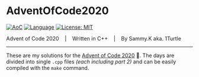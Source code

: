 # AdventOfCode2020

[![AoC](https://img.shields.io/badge/Advent%20of%20Code-2020-8803ec?style=for-the-badge)](https://adventofcode.com/)
[![Language](https://img.shields.io/badge/Powered%20by-C%2B%2B-ff69b4?style=for-the-badge)](https://de.wikipedia.org/wiki/C%2B%2B)
[![License: MIT](https://img.shields.io/github/license/1Turtle/AdventOfCode2020?style=for-the-badge)](https://mit-license.org/)

Advent of Code 2020 &nbsp;&nbsp; | &nbsp;&nbsp; Written in C++ &nbsp;&nbsp; | &nbsp;&nbsp; By Sammy.K aka. 1Turtle
- - - -

These are my solutions for the [Advent of Code 2020](https://adventofcode.com/2020) 🎄. The days are divided into single ``.cpp`` files _(each including part 2)_ and can be easily compiled with the ``make`` command.
